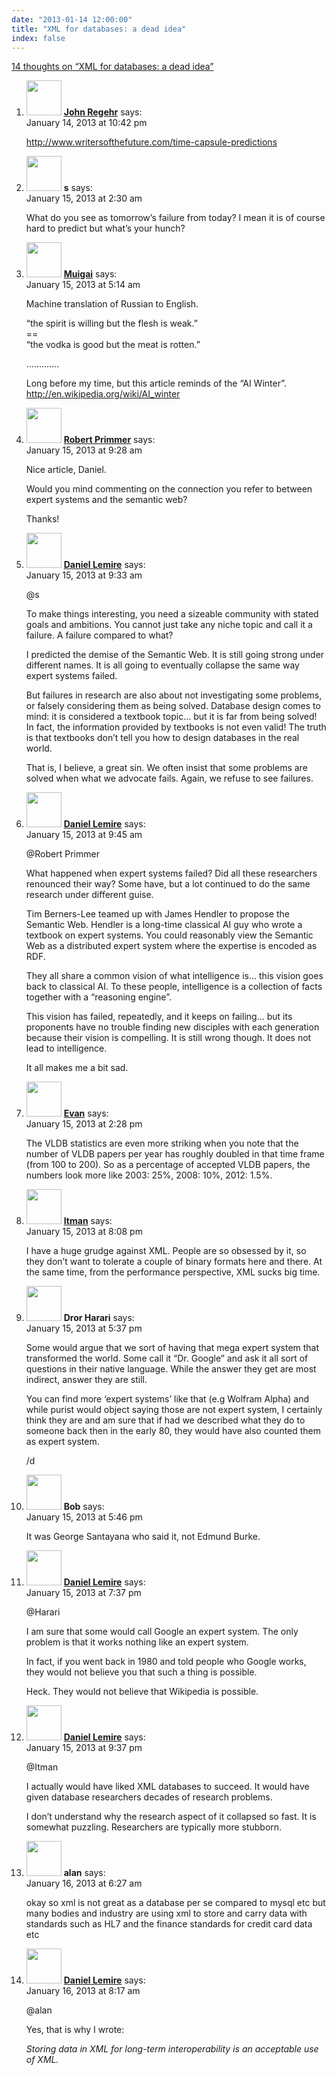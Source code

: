 ```yaml
---
date: "2013-01-14 12:00:00"
title: "XML for databases: a dead idea"
index: false
---
```


[14 thoughts on &ldquo;XML for databases: a dead idea&rdquo;](/lemire/blog/2013/01-14-xml-for-databases-a-dead-idea)

<ol class="comment-list">
<li id="comment-65528" class="comment even thread-even depth-1">
<div class="comment-author vcard">
<img alt src="https://secure.gravatar.com/avatar/3ccaf45d7ab8ecc0e412fe911c9b9d10?s=56&#038;d=mm&#038;r=g" srcset="https://secure.gravatar.com/avatar/3ccaf45d7ab8ecc0e412fe911c9b9d10?s=112&#038;d=mm&#038;r=g 2x" class="avatar avatar-56 photo" height="56" width="56" decoding="async" /> <b class="fn"><a href="http://www.cs.utah.edu/~regehr/" class="url" rel="ugc external nofollow">John Regehr</a></b> <span class="says">says:</span> </div>
<div class="comment-metadata"><time datetime="2013-01-14T22:42:15+00:00">January 14, 2013 at 10:42 pm</time></a> </div>
<div class="comment-content">
<p><a href="http://www.writersofthefuture.com/time-capsule-predictions" rel="nofollow ugc">http://www.writersofthefuture.com/time-capsule-predictions</a></p>
</div>
</li>
<li id="comment-65543" class="comment odd alt thread-odd thread-alt depth-1">
<div class="comment-author vcard">
<img alt src="https://secure.gravatar.com/avatar/d0775802b21387e58f37e6a8625d310b?s=56&#038;d=mm&#038;r=g" srcset="https://secure.gravatar.com/avatar/d0775802b21387e58f37e6a8625d310b?s=112&#038;d=mm&#038;r=g 2x" class="avatar avatar-56 photo" height="56" width="56" decoding="async" /> <b class="fn">s</b> <span class="says">says:</span> </div>
<div class="comment-metadata"><time datetime="2013-01-15T02:30:33+00:00">January 15, 2013 at 2:30 am</time></a> </div>
<div class="comment-content">
<p>What do you see as tomorrow&rsquo;s failure from today? I mean it is of course hard to predict but what&rsquo;s your hunch?</p>
</div>
</li>
<li id="comment-65575" class="comment even thread-even depth-1">
<div class="comment-author vcard">
<img alt src="https://secure.gravatar.com/avatar/f09de455e45b9deae8342aa5c838067c?s=56&#038;d=mm&#038;r=g" srcset="https://secure.gravatar.com/avatar/f09de455e45b9deae8342aa5c838067c?s=112&#038;d=mm&#038;r=g 2x" class="avatar avatar-56 photo" height="56" width="56" loading="lazy" decoding="async" /> <b class="fn"><a href="http://www.codeproject.com/Members/Muigai-Mwaura" class="url" rel="ugc external nofollow">Muigai</a></b> <span class="says">says:</span> </div>
<div class="comment-metadata"><time datetime="2013-01-15T05:14:19+00:00">January 15, 2013 at 5:14 am</time></a> </div>
<div class="comment-content">
<p>Machine translation of Russian to English.</p>
<p>&ldquo;the spirit is willing but the flesh is weak.&rdquo;<br/>
==<br/>
&ldquo;the vodka is good but the meat is rotten.&rdquo;</p>
<p>&#8230;&#8230;&#8230;&#8230;.</p>
<p>Long before my time, but this article reminds of the &ldquo;AI Winter&rdquo;. <a href="https://en.wikipedia.org/wiki/AI_winter" rel="nofollow ugc">http://en.wikipedia.org/wiki/AI_winter</a></p>
</div>
</li>
<li id="comment-65620" class="comment odd alt thread-odd thread-alt depth-1">
<div class="comment-author vcard">
<img alt src="https://secure.gravatar.com/avatar/c01030afee93a4725b2324598bba4785?s=56&#038;d=mm&#038;r=g" srcset="https://secure.gravatar.com/avatar/c01030afee93a4725b2324598bba4785?s=112&#038;d=mm&#038;r=g 2x" class="avatar avatar-56 photo" height="56" width="56" loading="lazy" decoding="async" /> <b class="fn"><a href="http://www.robertprimmer.com" class="url" rel="ugc external nofollow">Robert Primmer</a></b> <span class="says">says:</span> </div>
<div class="comment-metadata"><time datetime="2013-01-15T09:28:52+00:00">January 15, 2013 at 9:28 am</time></a> </div>
<div class="comment-content">
<p>Nice article, Daniel.</p>
<p>Would you mind commenting on the connection you refer to between expert systems and the semantic web? </p>
<p>Thanks!</p>
</div>
</li>
<li id="comment-65621" class="comment byuser comment-author-lemire bypostauthor even thread-even depth-1">
<div class="comment-author vcard">
<img alt src="https://secure.gravatar.com/avatar/2ca999bef9535950f5b84281a4dab006?s=56&#038;d=mm&#038;r=g" srcset="https://secure.gravatar.com/avatar/2ca999bef9535950f5b84281a4dab006?s=112&#038;d=mm&#038;r=g 2x" class="avatar avatar-56 photo" height="56" width="56" loading="lazy" decoding="async" /> <b class="fn"><a href="https://lemire.me/en/" class="url" rel="ugc">Daniel Lemire</a></b> <span class="says">says:</span> </div>
<div class="comment-metadata"><time datetime="2013-01-15T09:33:58+00:00">January 15, 2013 at 9:33 am</time></a> </div>
<div class="comment-content">
<p>@s</p>
<p>To make things interesting, you need a sizeable community with stated goals and ambitions. You cannot just take any niche topic and call it a failure. A failure compared to what?</p>
<p>I predicted the demise of the Semantic Web. It is still going strong under different names. It is all going to eventually collapse the same way expert systems failed.</p>
<p>But failures in research are also about not investigating some problems, or falsely considering them as being solved. Database design comes to mind: it is considered a textbook topic&#8230; but it is far from being solved! In fact, the information provided by textbooks is not even valid! The truth is that textbooks don&rsquo;t tell you how to design databases in the real world.</p>
<p>That is, I believe, a great sin. We often insist that some problems are solved when what we advocate fails. Again, we refuse to see failures.</p>
</div>
</li>
<li id="comment-65622" class="comment byuser comment-author-lemire bypostauthor odd alt thread-odd thread-alt depth-1">
<div class="comment-author vcard">
<img alt src="https://secure.gravatar.com/avatar/2ca999bef9535950f5b84281a4dab006?s=56&#038;d=mm&#038;r=g" srcset="https://secure.gravatar.com/avatar/2ca999bef9535950f5b84281a4dab006?s=112&#038;d=mm&#038;r=g 2x" class="avatar avatar-56 photo" height="56" width="56" loading="lazy" decoding="async" /> <b class="fn"><a href="https://lemire.me/en/" class="url" rel="ugc">Daniel Lemire</a></b> <span class="says">says:</span> </div>
<div class="comment-metadata"><time datetime="2013-01-15T09:45:37+00:00">January 15, 2013 at 9:45 am</time></a> </div>
<div class="comment-content">
<p>@Robert Primmer</p>
<p>What happened when expert systems failed? Did all these researchers renounced their way? Some have, but a lot continued to do the same research under different guise.</p>
<p>Tim Berners-Lee teamed up with James Hendler to propose the Semantic Web. Hendler is a long-time classical AI guy who wrote a textbook on expert systems. You could reasonably view the Semantic Web as a distributed expert system where the expertise is encoded as RDF.</p>
<p>They all share a common vision of what intelligence is&#8230; this vision goes back to classical AI. To these people, intelligence is a collection of facts together with a &ldquo;reasoning engine&rdquo;. </p>
<p>This vision has failed, repeatedly, and it keeps on failing&#8230; but its proponents have no trouble finding new disciples with each generation because their vision is compelling. It is still wrong though. It does not lead to intelligence.</p>
<p>It all makes me a bit sad.</p>
</div>
</li>
<li id="comment-65644" class="comment even thread-even depth-1">
<div class="comment-author vcard">
<img alt src="https://secure.gravatar.com/avatar/1e360369657a06b373f1d22d140d6a91?s=56&#038;d=mm&#038;r=g" srcset="https://secure.gravatar.com/avatar/1e360369657a06b373f1d22d140d6a91?s=112&#038;d=mm&#038;r=g 2x" class="avatar avatar-56 photo" height="56" width="56" loading="lazy" decoding="async" /> <b class="fn"><a href="https://etrain.github.com/about.html" class="url" rel="ugc external nofollow">Evan</a></b> <span class="says">says:</span> </div>
<div class="comment-metadata"><time datetime="2013-01-15T14:28:34+00:00">January 15, 2013 at 2:28 pm</time></a> </div>
<div class="comment-content">
<p>The VLDB statistics are even more striking when you note that the number of VLDB papers per year has roughly doubled in that time frame (from 100 to 200). So as a percentage of accepted VLDB papers, the numbers look more like 2003: 25%, 2008: 10%, 2012: 1.5%.</p>
</div>
</li>
<li id="comment-65677" class="comment odd alt thread-odd thread-alt depth-1">
<div class="comment-author vcard">
<img alt src="https://secure.gravatar.com/avatar/cdbd04afdb5401d1cbbd390416f3c1e3?s=56&#038;d=mm&#038;r=g" srcset="https://secure.gravatar.com/avatar/cdbd04afdb5401d1cbbd390416f3c1e3?s=112&#038;d=mm&#038;r=g 2x" class="avatar avatar-56 photo" height="56" width="56" loading="lazy" decoding="async" /> <b class="fn"><a href="http://searchivarius.org/about" class="url" rel="ugc external nofollow">Itman</a></b> <span class="says">says:</span> </div>
<div class="comment-metadata"><time datetime="2013-01-15T20:08:31+00:00">January 15, 2013 at 8:08 pm</time></a> </div>
<div class="comment-content">
<p>I have a huge grudge against XML. People are so obsessed by it, so they don&rsquo;t want to tolerate a couple of binary formats here and there. At the same time, from the performance perspective, XML sucks big time.</p>
</div>
</li>
<li id="comment-65665" class="comment even thread-even depth-1">
<div class="comment-author vcard">
<img alt src="https://secure.gravatar.com/avatar/f37ce4c397c2854e6709f6a84f0c0821?s=56&#038;d=mm&#038;r=g" srcset="https://secure.gravatar.com/avatar/f37ce4c397c2854e6709f6a84f0c0821?s=112&#038;d=mm&#038;r=g 2x" class="avatar avatar-56 photo" height="56" width="56" loading="lazy" decoding="async" /> <b class="fn">Dror Harari</b> <span class="says">says:</span> </div>
<div class="comment-metadata"><time datetime="2013-01-15T17:37:08+00:00">January 15, 2013 at 5:37 pm</time></a> </div>
<div class="comment-content">
<p>Some would argue that we sort of having that mega expert system that transformed the world. Some call it &ldquo;Dr. Google&rdquo; and ask it all sort of questions in their native language. While the answer they get are most indirect, answer they are still.</p>
<p>You can find more &lsquo;expert systems&rsquo; like that (e.g Wolfram Alpha) and while purist would object saying those are not expert system, I certainly think they are and am sure that if had we described what they do to someone back then in the early 80, they would have also counted them as expert system.</p>
<p>/d</p>
</div>
</li>
<li id="comment-65666" class="comment odd alt thread-odd thread-alt depth-1">
<div class="comment-author vcard">
<img alt src="https://secure.gravatar.com/avatar/3438fd90f43790a6162c50ae97f28dcd?s=56&#038;d=mm&#038;r=g" srcset="https://secure.gravatar.com/avatar/3438fd90f43790a6162c50ae97f28dcd?s=112&#038;d=mm&#038;r=g 2x" class="avatar avatar-56 photo" height="56" width="56" loading="lazy" decoding="async" /> <b class="fn">Bob</b> <span class="says">says:</span> </div>
<div class="comment-metadata"><time datetime="2013-01-15T17:46:18+00:00">January 15, 2013 at 5:46 pm</time></a> </div>
<div class="comment-content">
<p>It was George Santayana who said it, not Edmund Burke.</p>
</div>
</li>
<li id="comment-65672" class="comment byuser comment-author-lemire bypostauthor even thread-even depth-1">
<div class="comment-author vcard">
<img alt src="https://secure.gravatar.com/avatar/2ca999bef9535950f5b84281a4dab006?s=56&#038;d=mm&#038;r=g" srcset="https://secure.gravatar.com/avatar/2ca999bef9535950f5b84281a4dab006?s=112&#038;d=mm&#038;r=g 2x" class="avatar avatar-56 photo" height="56" width="56" loading="lazy" decoding="async" /> <b class="fn"><a href="https://lemire.me/en/" class="url" rel="ugc">Daniel Lemire</a></b> <span class="says">says:</span> </div>
<div class="comment-metadata"><time datetime="2013-01-15T19:37:55+00:00">January 15, 2013 at 7:37 pm</time></a> </div>
<div class="comment-content">
<p>@Harari</p>
<p>I am sure that some would call Google an expert system. The only problem is that it works nothing like an expert system.</p>
<p>In fact, if you went back in 1980 and told people who Google works, they would not believe you that such a thing is possible.</p>
<p>Heck. They would not believe that Wikipedia is possible.</p>
</div>
</li>
<li id="comment-65687" class="comment byuser comment-author-lemire bypostauthor odd alt thread-odd thread-alt depth-1">
<div class="comment-author vcard">
<img alt src="https://secure.gravatar.com/avatar/2ca999bef9535950f5b84281a4dab006?s=56&#038;d=mm&#038;r=g" srcset="https://secure.gravatar.com/avatar/2ca999bef9535950f5b84281a4dab006?s=112&#038;d=mm&#038;r=g 2x" class="avatar avatar-56 photo" height="56" width="56" loading="lazy" decoding="async" /> <b class="fn"><a href="https://lemire.me/en/" class="url" rel="ugc">Daniel Lemire</a></b> <span class="says">says:</span> </div>
<div class="comment-metadata"><time datetime="2013-01-15T21:37:58+00:00">January 15, 2013 at 9:37 pm</time></a> </div>
<div class="comment-content">
<p>@Itman</p>
<p>I actually would have liked XML databases to succeed. It would have given database researchers decades of research problems. </p>
<p>I don&rsquo;t understand why the research aspect of it collapsed so fast. It is somewhat puzzling. Researchers are typically more stubborn.</p>
</div>
</li>
<li id="comment-65724" class="comment even thread-even depth-1">
<div class="comment-author vcard">
<img alt src="https://secure.gravatar.com/avatar/4cd6cf499fcfcb6cc40963b6c7c69b37?s=56&#038;d=mm&#038;r=g" srcset="https://secure.gravatar.com/avatar/4cd6cf499fcfcb6cc40963b6c7c69b37?s=112&#038;d=mm&#038;r=g 2x" class="avatar avatar-56 photo" height="56" width="56" loading="lazy" decoding="async" /> <b class="fn">alan</b> <span class="says">says:</span> </div>
<div class="comment-metadata"><time datetime="2013-01-16T06:27:11+00:00">January 16, 2013 at 6:27 am</time></a> </div>
<div class="comment-content">
<p>okay so xml is not great as a database per se compared to mysql etc but many bodies and industry are using xml to store and carry data with standards such as HL7 and the finance standards for credit card data etc</p>
</div>
</li>
<li id="comment-65747" class="comment byuser comment-author-lemire bypostauthor odd alt thread-odd thread-alt depth-1">
<div class="comment-author vcard">
<img alt src="https://secure.gravatar.com/avatar/2ca999bef9535950f5b84281a4dab006?s=56&#038;d=mm&#038;r=g" srcset="https://secure.gravatar.com/avatar/2ca999bef9535950f5b84281a4dab006?s=112&#038;d=mm&#038;r=g 2x" class="avatar avatar-56 photo" height="56" width="56" loading="lazy" decoding="async" /> <b class="fn"><a href="https://lemire.me/en/" class="url" rel="ugc">Daniel Lemire</a></b> <span class="says">says:</span> </div>
<div class="comment-metadata"><time datetime="2013-01-16T08:17:17+00:00">January 16, 2013 at 8:17 am</time></a> </div>
<div class="comment-content">
<p>@alan</p>
<p>Yes, that is why I wrote:</p>
<p><em>Storing data in XML for long-term interoperability is an acceptable use of XML.</em></p>
</div>
</li>
</ol>
